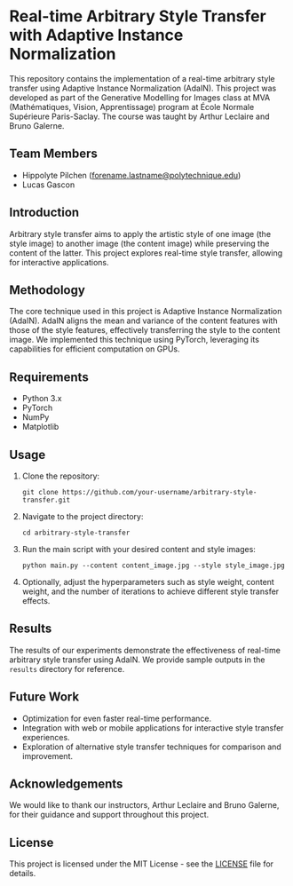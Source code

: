 # Real-time Arbitrary Style Transfer with Adaptive Instance Normalization

This repository contains the implementation of a real-time arbitrary style transfer using Adaptive Instance Normalization (AdaIN). This project was developed as part of the Generative Modelling for Images class at MVA (Mathématiques, Vision, Apprentissage) program at École Normale Supérieure Paris-Saclay. The course was taught by Arthur Leclaire and Bruno Galerne.

## Team Members
- Hippolyte Pilchen ([forename.lastname@polytechnique.edu](mailto:forename.lastname@polytechnique.edu))
- Lucas Gascon

## Introduction
Arbitrary style transfer aims to apply the artistic style of one image (the style image) to another image (the content image) while preserving the content of the latter. This project explores real-time style transfer, allowing for interactive applications.

## Methodology
The core technique used in this project is Adaptive Instance Normalization (AdaIN). AdaIN aligns the mean and variance of the content features with those of the style features, effectively transferring the style to the content image. We implemented this technique using PyTorch, leveraging its capabilities for efficient computation on GPUs.

## Requirements
- Python 3.x
- PyTorch
- NumPy
- Matplotlib

## Usage
1. Clone the repository:
   ```
   git clone https://github.com/your-username/arbitrary-style-transfer.git
   ```
2. Navigate to the project directory:
   ```
   cd arbitrary-style-transfer
   ```
3. Run the main script with your desired content and style images:
   ```
   python main.py --content content_image.jpg --style style_image.jpg
   ```
4. Optionally, adjust the hyperparameters such as style weight, content weight, and the number of iterations to achieve different style transfer effects.

## Results
The results of our experiments demonstrate the effectiveness of real-time arbitrary style transfer using AdaIN. We provide sample outputs in the `results` directory for reference.

## Future Work
- Optimization for even faster real-time performance.
- Integration with web or mobile applications for interactive style transfer experiences.
- Exploration of alternative style transfer techniques for comparison and improvement.

## Acknowledgements
We would like to thank our instructors, Arthur Leclaire and Bruno Galerne, for their guidance and support throughout this project.

## License
This project is licensed under the MIT License - see the [LICENSE](LICENSE) file for details.
